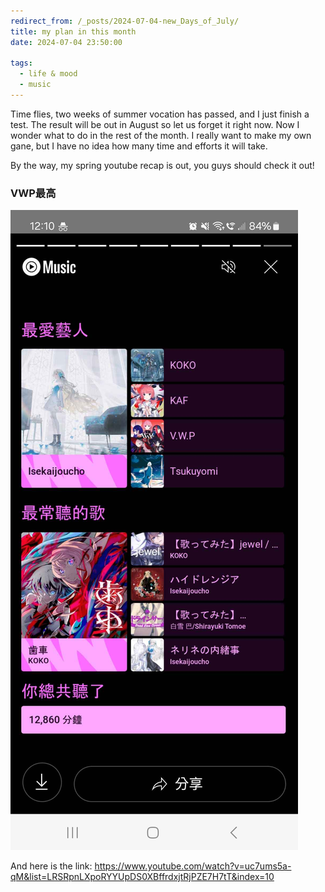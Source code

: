 ```yaml
---
redirect_from: /_posts/2024-07-04-new_Days_of_July/
title: my plan in this month
date: 2024-07-04 23:50:00

tags:
  - life & mood
  - music 
---
```


Time flies, two weeks of summer vocation has passed, and I just finish a test. The result will be out in August so let us forget it right now.
Now I wonder what to do in the rest of the month. I really want to make my own gane, but I have no idea how many time and efforts it will take.

By the way, my spring youtube recap is out, you guys should check it out! 
### VWP最高 ###
![image](https://github.com/NTUWhitefox/NTUWhitefox.github.io/blob/gh-pages/_posts/img/Screenshot_20240616_121017_YouTube_Music.jpg?raw=true)

And here is the link:
https://www.youtube.com/watch?v=uc7ums5a-qM&list=LRSRpnLXpoRYYUpDS0XBffrdxjtRjPZE7H7tT&index=10

